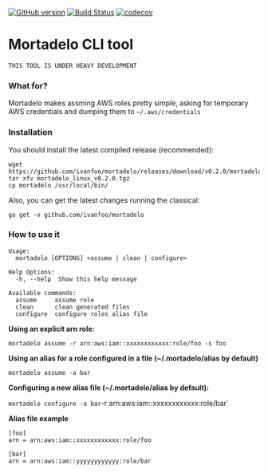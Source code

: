 [![GitHub version](https://badge.fury.io/gh/ivanfoo%2Fmortadelo.svg)](https://badge.fury.io/gh/ivanfoo%2Fmortadelo) [![Build Status](https://travis-ci.org/ivanfoo/mortadelo.svg?branch=master)](https://travis-ci.org/ivanfoo/mortadelo) [![codecov](https://codecov.io/gh/ivanfoo/mortadelo/branch/master/graph/badge.svg)](https://codecov.io/gh/ivanfoo/mortadelo)

# Mortadelo CLI tool

`THIS TOOL IS UNDER HEAVY DEVELOPMENT`

### What for?

Mortadelo makes assming AWS roles pretty simple, asking for temporary AWS credentials and dumping them to `~/.aws/credentials`

### Installation

You should install the latest compiled release (recommended):

```
wget https://github.com/ivanfoo/mortadelo/releases/download/v0.2.0/mortadelo_linux_v0.2.0.tgz
tar xfv mortadelo_linux_v0.2.0.tgz
cp mortadelo /usr/local/bin/
```

Also, you can get the latest changes running the classical:

`go get -v github.com/ivanfoo/mortadelo`

### How to use it

```
Usage:
  mortadelo [OPTIONS] <assume | clean | configure>

Help Options:
  -h, --help  Show this help message

Available commands:
  assume     assume role
  clean      clean generated files
  configure  configure roles alias file
```

**Using an explicit arn role:**

`mortadelo assume -r arn:aws:iam::xxxxxxxxxxxx:role/foo -s foo`

**Using an alias for a role configured in a file (~/.mortadelo/alias by default)**

`mortadelo assume -a bar`

**Configuring a new alias file (~/.mortadelo/alias by default):**

`mortadelo configure -a bar`-r arn:aws:iam::xxxxxxxxxxxx:role/bar`
 

**Alias file example**

```
[foo]
arn = arn:aws:iam::xxxxxxxxxxxx:role/foo

[bar]
arn = arn:aws:iam::yyyyyyyyyyyy:role/bar
```
